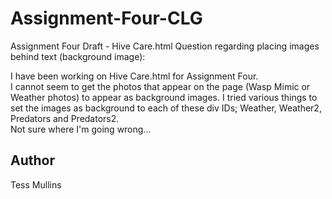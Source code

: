 # Assignment-Four-CLG
Assignment Four Draft - Hive Care.html
Question regarding placing images behind text (background image):

I have been working on Hive Care.html for Assignment Four.  
I cannot seem to get the photos that appear on the page (Wasp Mimic or Weather photos) to appear as background images. 
I tried various things to set the images as background to each of these div IDs; Weather, Weather2, Predators and Predators2.   
Not sure where I'm going wrong...

## Author
Tess Mullins
